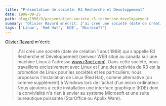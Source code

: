 ```yaml
---
title: "Présentation de société: R3 Recherche et Développement"
date: 1998-09-25
path: blog/1998/9/presentation-societe-r3-recherche-developpement
summary: "Olivier Ravard m'écrit: J'ai créé une société (date de création 1 aout 1998) qui s'appelle R3 Recherche et Développement (serveur WEB situé au canada sur une machine Linux à l'adresse www.r3net.com)."
tags: ['Linux', 'Red Hat', 'KDE', 'Microsoft']
---
```


<P>
<A HREF="mailto:ravard@univ-rennes1.fr">Olivier Ravard</A> m'écrit:
</P>

<BLOCKQUOTE>
J'ai créé une société (date de création 1 aout 1998) qui s'appelle R3
Recherche et Développement (serveur WEB situé au canada sur une machine
Linux à l'adresse <A HREF="http://www.r3net.com/">www.r3net.com</A>).
Dans cette société, nous travaillons exclusivement avec Linux et l'une
des activités de R3 est la promotion de Linux pour les sociétés et les
particuliers: nous proposons l'installation de Linux (Red Hat), comme
alternative (ou comme supplément) à Windows lors de l'achat d'un micro
ordinateur. Nous ajoutons à cette installation une interface graphique
(KDE) dont la convivialité n'a rien à envier au système Microsoft et
une suite bureautique puissante (StarOffice ou Applix Ware).
</BLOCKQUOTE>


